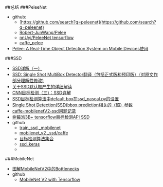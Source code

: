 ##总结
###PeleeNet
* github:
    * [https://github.com/search?q=peleenet](https://github.com/search?q=peleenet)
    * [Robert-JunWang/Pelee](https://github.com/Robert-JunWang/Pelee)
    * [nnUyi/PeleeNet tensorflow](https://github.com/nnUyi/PeleeNet)
    * [caffe_pelee](https://github.com/stoneyang-dl/caffe_pelee)
* [Pelee: A Real-Time Object Detection System on Mobile Devices使用](https://blog.csdn.net/qq_36735489/article/details/80402592)




###SSD
* [SSD详解（一）](https://blog.csdn.net/xunan003/article/details/79086607)
* [SSD: Single Shot MultiBox Detector翻译（包括正式版和预印版）（对原文作部分理解性修改)](https://blog.csdn.net/xunan003/article/details/78436429)
* [关于SSD默认框产生的详细解读](https://blog.csdn.net/xunan003/article/details/79186162)
* [CNN目标检测（三）：SSD详解](http://www.360doc.com/content/17/0810/10/10408243_678091430.shtml)
* [SSD目标检测算法中default box在ssd_pascal.py的设置](https://blog.csdn.net/tigerda/article/details/78902617)
* [Single Shot Detection(SSD)bbox prediction相关的（超）参数](https://blog.csdn.net/weixin_35653315/article/details/70940580)
* [caffe-mobilenetV2-ssd问题记录](https://blog.csdn.net/qq_36735489/article/details/80609615)
* [树莓派3B+ tensorflow目标检测API SSD](https://blog.csdn.net/xyc2690/article/details/80769899)
* github
    * [train_ssd _mobilenet](https://github.com/naisy/train_ssd_mobilenet)
    * [mobilenet_v2 _ssd/caffe](https://github.com/liangdashuang/mobilenet_v2_ssd)
    * [目标检测算法集合](https://github.com/amusi/awesome-object-detection)
    * [ssd_keras](https://github.com/rykov8/ssd_keras)
    *


###MobileNet
* [图解MobileNetV2中的Bottlenecks](https://yinguobing.com/bottlenecks-block-in-mobilenetv2/)
* github
    * [MobileNet V2 with Tensorflow](https://github.com/neuleaf/MobileNetV2)
